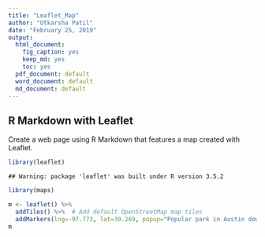 ```yaml
---
title: "Leaflet_Map"
author: "Utkarsha Patil"
date: "February 25, 2019"
output:
  html_document: 
    fig_caption: yes
    keep_md: yes
    toc: yes
  pdf_document: default
  word_document: default
  md_document: default
---
```




## R Markdown with Leaflet 
Create a web page using R Markdown that features a map created with Leaflet.



```r
library(leaflet)
```

```
## Warning: package 'leaflet' was built under R version 3.5.2
```

```r
library(maps)

m <- leaflet() %>%
  addTiles() %>%  # Add default OpenStreetMap map tiles
  addMarkers(lng=-97.773, lat=30.269, popup="Popular park in Austin downtown")
m
```

<!--html_preserve--><div id="htmlwidget-cd49b673ba3dcceb7f9a" style="width:672px;height:480px;" class="leaflet html-widget"></div>
<script type="application/json" data-for="htmlwidget-cd49b673ba3dcceb7f9a">{"x":{"options":{"crs":{"crsClass":"L.CRS.EPSG3857","code":null,"proj4def":null,"projectedBounds":null,"options":{}}},"calls":[{"method":"addTiles","args":["//{s}.tile.openstreetmap.org/{z}/{x}/{y}.png",null,null,{"minZoom":0,"maxZoom":18,"tileSize":256,"subdomains":"abc","errorTileUrl":"","tms":false,"noWrap":false,"zoomOffset":0,"zoomReverse":false,"opacity":1,"zIndex":1,"detectRetina":false,"attribution":"&copy; <a href=\"http://openstreetmap.org\">OpenStreetMap<\/a> contributors, <a href=\"http://creativecommons.org/licenses/by-sa/2.0/\">CC-BY-SA<\/a>"}]},{"method":"addMarkers","args":[30.269,-97.773,null,null,null,{"interactive":true,"draggable":false,"keyboard":true,"title":"","alt":"","zIndexOffset":0,"opacity":1,"riseOnHover":false,"riseOffset":250},"Popular park in Austin downtown",null,null,null,null,{"interactive":false,"permanent":false,"direction":"auto","opacity":1,"offset":[0,0],"textsize":"10px","textOnly":false,"className":"","sticky":true},null]}],"limits":{"lat":[30.269,30.269],"lng":[-97.773,-97.773]}},"evals":[],"jsHooks":[]}</script><!--/html_preserve-->
